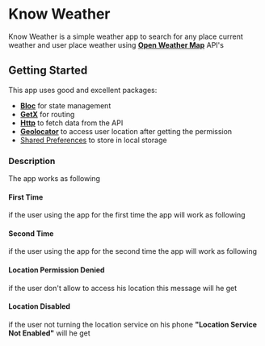 # Know Weather

Know Weather is a simple weather app to search for any place
current weather and user place weather using [**Open Weather Map**](https://openweathermap.org) API's

## Getting Started

This app uses good and excellent packages:

- [**Bloc**](https://pub.dev/packages/bloc) for state management
- [**GetX**](https://pub.dev/packages/get) for routing
- [**Http**](https://pub.dev/packages/http) to fetch data from the API
- [**Geolocator**](https://pub.dev/packages/geolocator) to access user location after getting the permission
- [Shared Preferences](https://pub.dev/packages/shared_preferences) to store in local storage

### Description

The app works as following


#### First Time

if the user using the app for the first time the app will work as following



#### Second Time

if the user using the app for the second time the app will work as following


#### Location Permission Denied

if the user don't allow to access his location this message will he get


#### Location Disabled

if the user not turning the location service on his phone 
**"Location Service Not Enabled"** will he get



